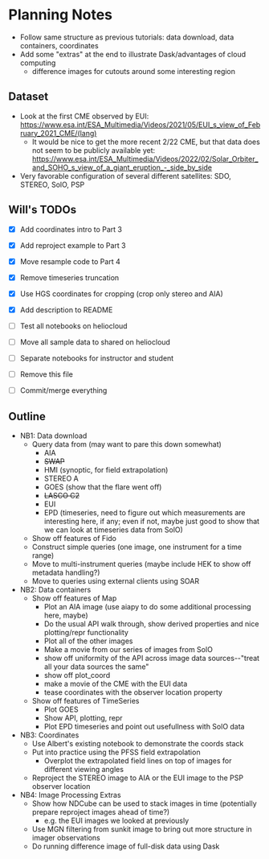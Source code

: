 # Planning Notes

* Follow same structure as previous tutorials: data download, data containers, coordinates
* Add some "extras" at the end to illustrate Dask/advantages of cloud computing
  * difference images for cutouts around some interesting region
  
  
## Dataset

* Look at the first CME observed by EUI: https://www.esa.int/ESA_Multimedia/Videos/2021/05/EUI_s_view_of_February_2021_CME/(lang)
  - It would be nice to get the more recent 2/22 CME, but that data does not seem to be publicly available yet: https://www.esa.int/ESA_Multimedia/Videos/2022/02/Solar_Orbiter_and_SOHO_s_view_of_a_giant_eruption_-_side_by_side
* Very favorable configuration of several different satellites: SDO, STEREO, SolO, PSP


## Will's TODOs

- [x] Add coordinates intro to Part 3
- [x] Add reproject example to Part 3
- [x] Move resample code to Part 4
- [x] Remove timeseries truncation
- [x] Use HGS coordinates for cropping (crop only stereo and AIA)
- [x] Add description to README
- [ ] Test all notebooks on heliocloud
- [ ] Move all sample data to shared on heliocloud
- [ ] Separate notebooks for instructor and student
- [ ] Remove this file
- [ ] Commit/merge everything


## Outline

* NB1: Data download
  * Query data from (may want to pare this down somewhat)
    - AIA
    - ~~SWAP~~
    - HMI (synoptic, for field extrapolation)
    - STEREO A
    - GOES (show that the flare went off)
    - ~~LASCO C2~~
    - EUI
    - EPD (timeseries, need to figure out which measurements are interesting here, if any; even if not, maybe just good to show that we can look at timeseries data from SolO)
  * Show off features of Fido
  * Construct simple queries (one image, one instrument for a time range)
  * Move to multi-instrument queries (maybe include HEK to show off metadata handling?)
  * Move to queries using external clients using SOAR
* NB2: Data containers
  * Show off features of Map
    - Plot an AIA image (use aiapy to do some additional processing here, maybe)
    - Do the usual API walk through, show derived properties and nice plotting/repr functionality
    - Plot all of the other images
    - Make a movie from our series of images from SolO
    - show off uniformity of the API across image data sources--"treat all your data sources the same"
    - show off plot_coord
    - make a movie of the CME with the EUI data
    - tease coordinates with the observer location property
  * Show off features of TimeSeries
    - Plot GOES
    - Show API, plotting, repr
    - Plot EPD timeseries and point out usefullness with SolO data
* NB3: Coordinates
  - Use Albert's existing notebook to demonstrate the coords stack
  - Put into practice using the PFSS field extrapolation
    - Overplot the extrapolated field lines on top of images for different viewing angles
  - Reproject the STEREO image to AIA or the EUI image to the PSP observer location
* NB4: Image Processing Extras
  - Show how NDCube can be used to stack images in time (potentially prepare reproject images ahead of time?)
    - e.g. the EUI images we looked at previously
  - Use MGN filtering from sunkit image to bring out more structure in imager observations
  - Do running difference image of full-disk data using Dask
